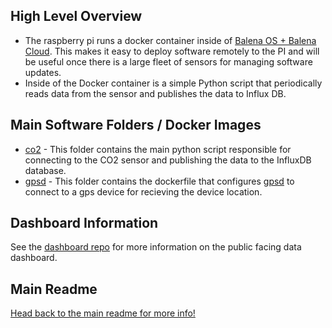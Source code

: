 ## High Level Overview

- The raspberry pi runs a docker container inside of [Balena OS + Balena Cloud](https://www.balena.io/cloud/). This makes it easy to deploy software remotely to the PI and will be useful once there is a large fleet of sensors for managing software updates.
- Inside of the Docker container is a simple Python script that periodically reads data from the sensor and publishes the data to Influx DB.

## Main Software Folders / Docker Images
- [co2](/co2) - This folder contains the main python script responsible for connecting to the CO2 sensor and publishing the data to the InfluxDB database.
- [gpsd](/gpsd) - This folder contains the dockerfile that configures [gpsd](https://gpsd.gitlab.io/gpsd/) to connect to a gps device for recieving the device location.

## Dashboard Information
See the [dashboard repo](https://github.com/Ribbit-Network/ribbit-network-dashboard) for more information on the public facing data dashboard.

## Main Readme

[Head back to the main readme for more info!](https://github.com/Ribbit-Network/ribbit-network-sensor)
